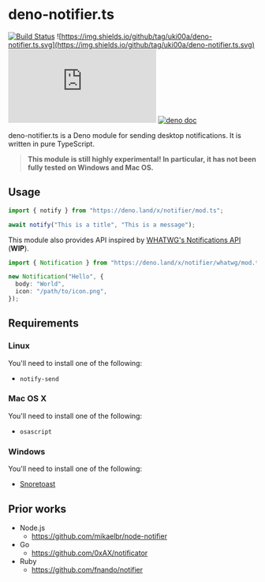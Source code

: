 # deno-notifier.ts

[![Build Status](https://github.com/uki00a/deno-notifier.ts/workflows/ci/badge.svg)](https://github.com/uki00a/deno-notifier.ts/actions)
![https://img.shields.io/github/tag/uki00a/deno-notifier.ts.svg](https://img.shields.io/github/tag/uki00a/deno-notifier.ts.svg)
[![license](https://img.shields.io/github/license/uki00a/deno-notifier.ts)](https://github.com/uki00a/deno-notifier.ts)
[![deno doc](https://doc.deno.land/badge.svg)](https://doc.deno.land/https/deno.land/x/notifier/mod.ts)

deno-notifier.ts is a Deno module for sending desktop notifications. It is
written in pure TypeScript.

> **This module is still highly experimental! In particular, it has not been
> fully tested on Windows and Mac OS.**

## Usage

```typescript
import { notify } from "https://deno.land/x/notifier/mod.ts";

await notify("This is a title", "This is a message");
```

This module also provides API inspired by
[WHATWG's Notifications API](https://notifications.spec.whatwg.org/) (**WIP**).

```typescript
import { Notification } from "https://deno.land/x/notifier/whatwg/mod.ts";

new Notification("Hello", {
  body: "World",
  icon: "/path/to/icon.png",
});
```

## Requirements

### Linux

You'll need to install one of the following:

- `notify-send`

### Mac OS X

You'll need to install one of the following:

- `osascript`

### Windows

You'll need to install one of the following:

- [Snoretoast](https://github.com/KDE/snoretoast)

## Prior works

- Node.js
  - https://github.com/mikaelbr/node-notifier
- Go
  - https://github.com/0xAX/notificator
- Ruby
  - https://github.com/fnando/notifier
